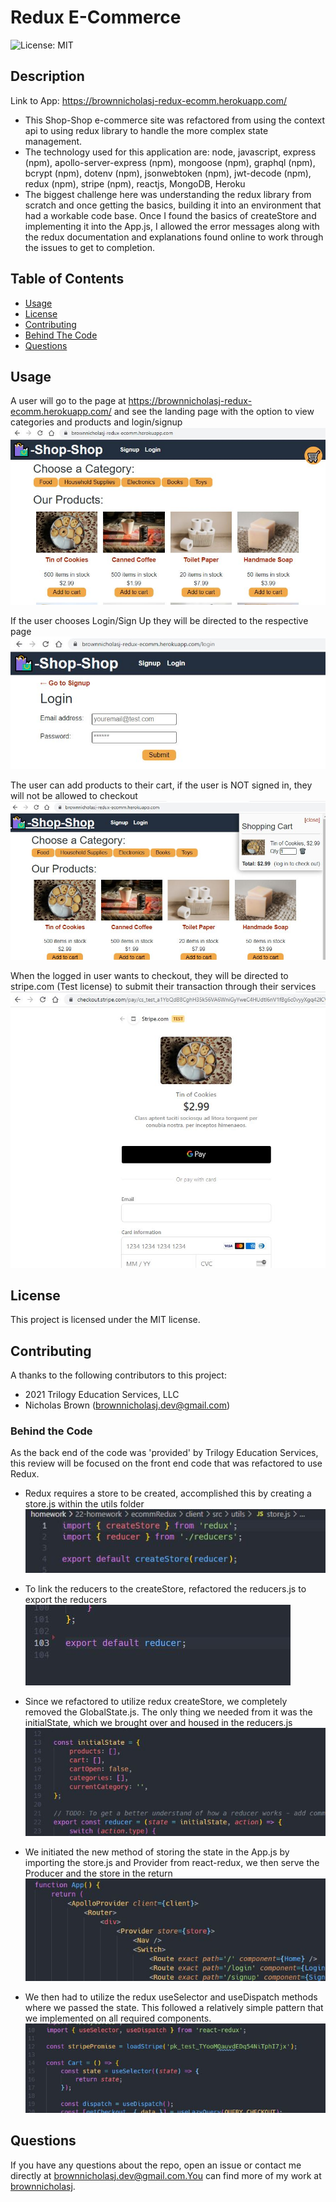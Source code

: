 # Redux E-Commerce

![License: MIT](https://img.shields.io/badge/License-MIT-green)

## Description

Link to App: https://brownnicholasj-redux-ecomm.herokuapp.com/

- This Shop-Shop e-commerce site was refactored from using the context api to
  using redux library to handle the more complex state management.
- The technology used for this application are: node, javascript, express (npm),
  apollo-server-express (npm), mongoose (npm), graphql (npm), bcrypt (npm),
  dotenv (npm), jsonwebtoken (npm), jwt-decode (npm), redux (npm), stripe (npm),
  reactjs, MongoDB, Heroku
- The biggest challenge here was understanding the redux library from scratch
  and once getting the basics, building it into an environment that had a
  workable code base. Once I found the basics of createStore and implementing it
  into the App.js, I allowed the error messages along with the redux
  documentation and explanations found online to work through the issues to get
  to completion.

## Table of Contents

- [Usage](#usage)
- [License](#license)
- [Contributing](#contributing)
- [Behind The Code](#behind-the-code)
- [Questions](#questions)

## Usage

A user will go to the page at https://brownnicholasj-redux-ecomm.herokuapp.com/
and see the landing page with the option to view categories and products and
login/signup ![usage001](./screenshots/usage001.jpg)

If the user chooses Login/Sign Up they will be directed to the respective page
![usage002](./screenshots/usage002.jpg)

The user can add products to their cart, if the user is NOT signed in, they will
not be allowed to checkout ![usage003](./screenshots/usage003.jpg)

When the logged in user wants to checkout, they will be directed to stripe.com
(Test license) to submit their transaction through their services
![usage004](./screenshots/usage004.jpg)

## License

This project is licensed under the MIT license.

## Contributing

A thanks to the following contributors to this project:

- 2021 Trilogy Education Services, LLC
- Nicholas Brown (brownnicholasj.dev@gmail.com)

### Behind the Code

As the back end of the code was 'provided' by Trilogy Education Services, this
review will be focused on the front end code that was refactored to use Redux.

- Redux requires a store to be created, accomplished this by creating a store.js
  within the utils folder ![btc001](./screenshots/btc001.jpg)

- To link the reducers to the createStore, refactored the reducers.js to export
  the reducers ![btc002](./screenshots/btc002.jpg)

- Since we refactored to utilize redux createStore, we completely removed the
  GlobalState.js. The only thing we needed from it was the initialState, which
  we brought over and housed in the reducers.js
  ![btc003](./screenshots/btc003.jpg)

- We initiated the new method of storing the state in the App.js by importing
  the store.js and Provider from react-redux, we then serve the Producer and the
  store in the return ![btc004](./screenshots/btc004.jpg)

- We then had to utilize the redux useSelector and useDispatch methods where we
  passed the state. This followed a relatively simple pattern that we
  implemented on all required components. ![btc005](./screenshots/btc005.jpg)

## Questions

If you have any questions about the repo, open an issue or contact me directly
at brownnicholasj.dev@gmail.com.You can find more of my work at
[brownnicholasj](https://github.com/brownnicholasj/).
